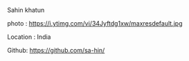 Sahin khatun

photo : https://i.ytimg.com/vi/34Jyftdg1xw/maxresdefault.jpg

Location : India

Github: https://github.com/sa-hin/



